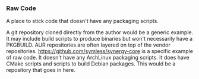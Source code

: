 ### Raw Code

A place to stick code that doesn't have any packaging scripts.

A git repository cloned directly from the author would be a generic example. It may include build scripts to produce binaries but won't necessarily have a PKGBUILD.
AUR repositories are often layered on top of the vendor repositories. https://github.com/symless/synergy-core is a specific example of raw code. It doesn't have any ArchLinux packaging scripts. It does have CMake 
scripts and scripts to build Debian packages. This would be a repository that goes in here.
